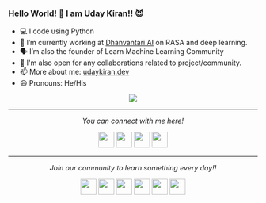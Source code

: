 ### Hello World! 👋 I am **Uday Kiran**!! 😈

- :computer: I code using Python
- 🌱 I’m currently working at [Dhanvantari AI](https://www.dhan.ai/) on RASA and deep learning.
- 🗣 I’m also the founder of Learn Machine Learning Community
- 👯 I'm also open for any collaborations related to project/community.
- 📫 More about me: [udaykiran.dev](https://udaykiran.dev)
- 😄 Pronouns: He/His

<p align="center">
  <img align="center" src="https://github-readme-stats.vercel.app/api?username=udaykondreddy&show_icons=true&title_color=ffffff&icon_color=ff1616&text_color=ffde59&bg_color=000000">
</p>

<hr>
<p align="center">
  <i>You can connect with me here!</i>
  <p align="center">
    <a href="https://twitter.com/uday_kondreddy" alt="Twitter"><img height="32" width="32" src="https://cdn.jsdelivr.net/npm/simple-icons@v3/icons/twitter.svg"/></a>
    <a href="https://www.linkedin.com/in/udaykondreddy/" alt="Linkedin"><img height="32" width="32" src="https://cdn.jsdelivr.net/npm/simple-icons@v3/icons/linkedin.svg" /></a>
    <a href="https://github.com/udaykondreddy" alt="GitHub"><img height="32" width="32" src="https://cdn.jsdelivr.net/npm/simple-icons@v3/icons/github.svg" /></a>
    <a href="https://udaykiran.dev" alt="website"><img height="32" width="32" src="https://img.icons8.com/wired/64/000000/domain.png" /></a>
  </p>

</p>

<hr>
<p align="center">
  <i>Join our community to learn something every day!!</i>

  <p align="center">
  <a href="https://www.instagram.com/learn.machinelearning/" alt="Instagram"><img height="32" width="32" src="https://cdn.jsdelivr.net/npm/simple-icons@3.3.0/icons/instagram.svg"/></a>
    <a href="https://www.linkedin.com/company/learn-machine-learning/" alt="Linkedin"><img height="32" width="32" src="https://cdn.jsdelivr.net/npm/simple-icons@v3/icons/linkedin.svg" /></a>
    <a href="https://github.com/udaykondreddy/Code-for-learn-machinelearning" alt="GitHub"><img height="32" width="32" src="https://cdn.jsdelivr.net/npm/simple-icons@v3/icons/github.svg" /></a>
  <a href="https://www.youtube.com/c/LearnMachineLearning" alt="Youtube"><img height="32" width="32" src="https://cdn.jsdelivr.net/npm/simple-icons@3.3.0/icons/youtube.svg" /></a>
    <a href="https://telegram.me/LearnDotMachineLearning" alt="Telegram"><img height="32" width="32" src="https://cdn.jsdelivr.net/npm/simple-icons@3.3.0/icons/telegram.svg" /></a>
  <a href="https://twitter.com/LearnMachineLe4" alt="GitHub"><img height="32" width="32" src="https://cdn.jsdelivr.net/npm/simple-icons@v3/icons/twitter.svg" /></a>
 
  </p>

</p>
